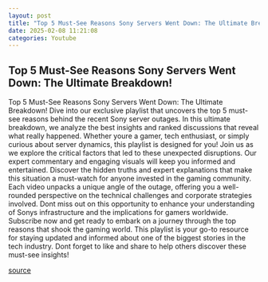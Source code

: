 ```yaml
---
layout: post
title: "Top 5 Must-See Reasons Sony Servers Went Down: The Ultimate Breakdown!"
date: 2025-02-08 11:21:08
categories: Youtube
---
```


## Top 5 Must-See Reasons Sony Servers Went Down: The Ultimate Breakdown!

Top 5 Must-See Reasons Sony Servers Went Down: The Ultimate Breakdown!
Dive into our exclusive playlist that uncovers the top 5 must-see reasons behind the recent Sony server outages. In this ultimate breakdown, we analyze the best insights and ranked discussions that reveal what really happened. Whether youre a gamer, tech enthusiast, or simply curious about server dynamics, this playlist is designed for you!
Join us as we explore the critical factors that led to these unexpected disruptions. Our expert commentary and engaging visuals will keep you informed and entertained. Discover the hidden truths and expert explanations that make this situation a must-watch for anyone invested in the gaming community.
Each video unpacks a unique angle of the outage, offering you a well-rounded perspective on the technical challenges and corporate strategies involved. Dont miss out on this opportunity to enhance your understanding of Sonys infrastructure and the implications for gamers worldwide.
Subscribe now and get ready to embark on a journey through the top reasons that shook the gaming world. This playlist is your go-to resource for staying updated and informed about one of the biggest stories in the tech industry. Dont forget to like and share to help others discover these must-see insights!

[source](https://www.youtube.com/playlist?list=PLWn1UwZrNc3X_LTFD7949fn7BMo55Xl6V)